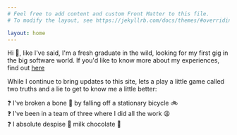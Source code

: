 ```yaml
---
# Feel free to add content and custom Front Matter to this file.
# To modify the layout, see https://jekyllrb.com/docs/themes/#overriding-theme-defaults

layout: home
---
```


Hi 👋, like I've said, I'm a fresh graduate in the wild, looking for my first gig in the big software world.
If you'd like to know more about my experiences, find out [here](./about.markdown)

While I continue to bring updates to this site, lets a play a little game called two truths and a lie to get to know me a little better: 

❓ I've broken a bone 🦴 by falling off a stationary bicycle 🚲  
❓ I've been in a team of three where I did all the work 😫  
❓ I absolute despise 🤮 milk chocolate 🍫 
